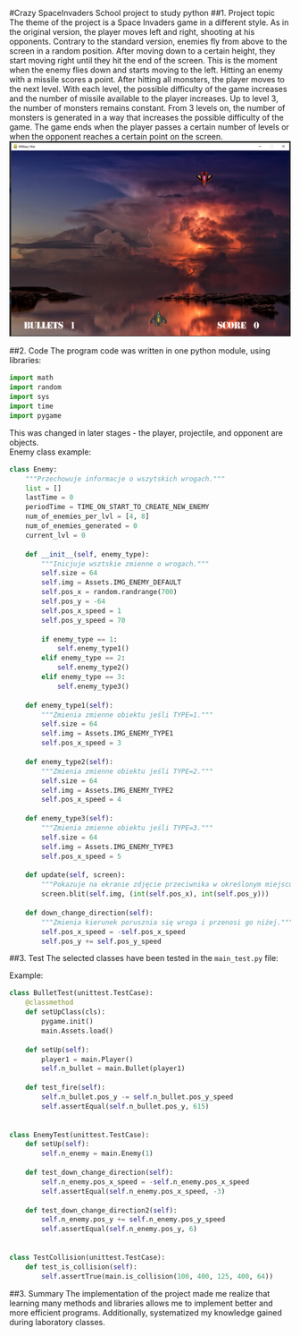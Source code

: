 #Crazy SpaceInvaders
School project to study python
##1. Project topic
The theme of the project is a Space Invaders game in a different style. As in the original version, the player moves left and right, shooting at his opponents. Contrary to the standard version, enemies fly from above to the screen in a random position. After moving down to a certain height, they start moving right until they hit the end of the screen. This is the moment when the enemy flies down and starts moving to the left.
Hitting an enemy with a missile scores a point. After hitting all monsters, the player moves to the next level. With each level, the possible difficulty of the game increases and the number of missile available to the player increases. Up to level 3, the number of monsters remains constant. From 3 levels on, the number of monsters is generated in a way that increases the possible difficulty of the game.
The game ends when the player passes a certain number of levels or when the opponent reaches a certain point on the screen.
![Image of Yaktocat](https://raw.githubusercontent.com/kub4l4/Crazy-Space-Invaders/master/screen.png)

##2. Code
The program code was written in one python module, using libraries:
```python
import math
import random
import sys
import time
import pygame
```
This was changed in later stages - the player, projectile, and opponent are objects.<br/>
Enemy class example:
```python
class Enemy:
    """Przechowuje informacje o wszytskich wrogach."""
    list = []
    lastTime = 0
    periodTime = TIME_ON_START_TO_CREATE_NEW_ENEMY
    num_of_enemies_per_lvl = [4, 8]
    num_of_enemies_generated = 0
    current_lvl = 0

    def __init__(self, enemy_type):
        """Inicjuje wsztskie zmienne o wrogach."""
        self.size = 64
        self.img = Assets.IMG_ENEMY_DEFAULT
        self.pos_x = random.randrange(700)
        self.pos_y = -64
        self.pos_x_speed = 1
        self.pos_y_speed = 70

        if enemy_type == 1:
            self.enemy_type1()
        elif enemy_type == 2:
            self.enemy_type2()
        elif enemy_type == 3:
            self.enemy_type3()

    def enemy_type1(self):
        """Zmienia zmienne obiektu jeśli TYPE=1."""
        self.size = 64
        self.img = Assets.IMG_ENEMY_TYPE1
        self.pos_x_speed = 3

    def enemy_type2(self):
        """Zmienia zmienne obiektu jeśli TYPE=2."""
        self.size = 64
        self.img = Assets.IMG_ENEMY_TYPE2
        self.pos_x_speed = 4

    def enemy_type3(self):
        """Zmienia zmienne obiektu jeśli TYPE=3."""
        self.size = 64
        self.img = Assets.IMG_ENEMY_TYPE3
        self.pos_x_speed = 5

    def update(self, screen):
        """Pokazuje na ekranie zdjęcie przeciwnika w określonym miejscu."""
        screen.blit(self.img, (int(self.pos_x), int(self.pos_y)))

    def down_change_direction(self):
        """Zmienia kierunek porusznia się wroga i przenosi go niżej."""
        self.pos_x_speed = -self.pos_x_speed
        self.pos_y += self.pos_y_speed
```
##3. Test
The selected classes have been tested in the `main_test.py` file:<br/>

Example:
```python
class BulletTest(unittest.TestCase):
    @classmethod
    def setUpClass(cls):
        pygame.init()
        main.Assets.load()

    def setUp(self):
        player1 = main.Player()
        self.n_bullet = main.Bullet(player1)

    def test_fire(self):
        self.n_bullet.pos_y -= self.n_bullet.pos_y_speed
        self.assertEqual(self.n_bullet.pos_y, 615)


class EnemyTest(unittest.TestCase):
    def setUp(self):
        self.n_enemy = main.Enemy(1)

    def test_down_change_direction(self):
        self.n_enemy.pos_x_speed = -self.n_enemy.pos_x_speed
        self.assertEqual(self.n_enemy.pos_x_speed, -3)

    def test_down_change_direction2(self):
        self.n_enemy.pos_y += self.n_enemy.pos_y_speed
        self.assertEqual(self.n_enemy.pos_y, 6)


class TestCollision(unittest.TestCase):
    def test_is_collision(self):
        self.assertTrue(main.is_collision(100, 400, 125, 400, 64))
```
##3. Summary
The implementation of the project made me realize that learning many methods and libraries allows me to implement better and more efficient programs. Additionally, systematized my knowledge gained during laboratory classes.
